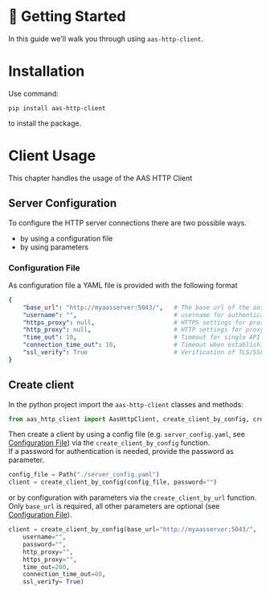 # 🚀 Getting Started

In this guide we'll walk you through using `aas-http-client`.

# Installation

Use command:
```shell
pip install aas-http-client
```
to install the package.

# Client Usage

This chapter handles the usage of the AAS HTTP Client

## Server Configuration
To configure the HTTP server connections there are two possible ways.
- by using a configuration file
- by using parameters 

### Configuration File
As configuration file a YAML file is provided with the following format
```yaml
{
    "base_url": "http://myaasserver:5043/",   # The base url of the aas server. E.g. 'http://www.myaasserver.de/' or 'http://myaasserver:5043/api/v3.0'
    "username": "",                           # username for authentication (optional)
    "https_proxy": null,                      # HTTPS settings for proxy (optional)
    "http_proxy": null,                       # HTTP settings for proxy (optional)
    "time_out": 10,                           # Timeout for single API calls in seconds (optional, default is '200')
    "connection_time_out": 10,                # Timeout when establishing the connection from the client to the server (optional, default is '100')
    "ssl_verify": True                        # Verification of TLS/SSL certificates when establishing an connection (optional, default is 'True')
}
```
## Create client

In the python project import the `aas-http-client` classes and methods:

```python
from aas_http_client import AasHttpClient, create_client_by_config, create_client_by_url
```
Then create a client by using a config file (e.g. `server_config.yaml`, see [Configuration File](#Configuration-File)) via the `create_client_by_config` function.  
If a password for authentication is needed, provide the password as parameter.
```python
config_file = Path("./server_config.yaml")
client = create_client_by_config(config_file, password="")
```

or by configuration with parameters via the `create_client_by_url` function.  
Only `base_url` is required, all other parameters are optional (see [Configuration File](#Configuration-File)).
```python
client = create_client_by_config(base_url="http://myaasserver:5043/",
    username="",
    password="",
    http_proxy="",
    https_proxy="",
    time_out=200,
    connection_time_out=60,
    ssl_verify= True)
```

